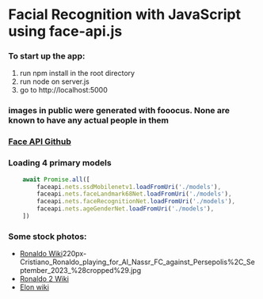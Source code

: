 # Facial Recognition with JavaScript using face-api.js
### To start up the app:
1. run npm install in the root directory
2. run node on server.js
3. go to http://localhost:5000
### images in public were generated with fooocus. None are known to have any actual people in them

### [Face API Github](https://github.com/justadudewhohacks/face-api.js)

### Loading 4 primary models
``` javascript
    await Promise.all([
        faceapi.nets.ssdMobilenetv1.loadFromUri('./models'),
        faceapi.nets.faceLandmark68Net.loadFromUri('./models'),
        faceapi.nets.faceRecognitionNet.loadFromUri('./models'),
        faceapi.nets.ageGenderNet.loadFromUri('./models'),
    ])
```

### Some stock photos:
- [Ronaldo Wiki](https://upload.wikimedia.org/wikipedia/commons/thumb/d/d7/Cristiano_Ronaldo_playing_for_Al_Nassr_FC_against_Persepolis%2C_September_2023_%28cropped%29.jpg/)220px-Cristiano_Ronaldo_playing_for_Al_Nassr_FC_against_Persepolis%2C_September_2023_%28cropped%29.jpg
- [Ronaldo 2 Wiki](https://upload.wikimedia.org/wikipedia/commons/thumb/0/0d/Cristiano_Ajax.jpg/170px-Cristiano_Ajax.jpg)
- [Elon wiki](https://upload.wikimedia.org/wikipedia/commons/thumb/9/99/Elon_Musk_Colorado_2022_%28cropped2%29.jpg/)